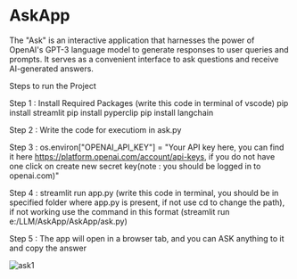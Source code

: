# AskApp
The "Ask" is an interactive application that harnesses the power of OpenAI's GPT-3 language model to generate responses to user queries and prompts. It serves as a convenient interface to ask questions and receive AI-generated answers.

Steps to run the Project

Step 1 : Install Required Packages (write this code in terminal of vscode)
pip install streamlit
pip install pyperclip
pip install langchain

Step 2 : Write the code for executiom in ask.py  

Step 3 : os.environ["OPENAI_API_KEY"] = "Your API key here, you can find it here https://platform.openai.com/account/api-keys, if you do not have one click on create new secret key(note : you should be logged in to openai.com)"

Step 4 : streamlit run app.py (write this code in terminal, you should be in specified folder where app.py is present, if not use cd to change the path), if not working use the command in this format (streamlit run e:/LLM/AskApp/AskApp/ask.py)

Step 5 : The app will open in a browser tab, and you can ASK anything to it and copy the answer

![ask1](https://github.com/niteshtambore/AskApp/assets/98801322/0d670ce6-b531-439c-9984-3aa201036337)
